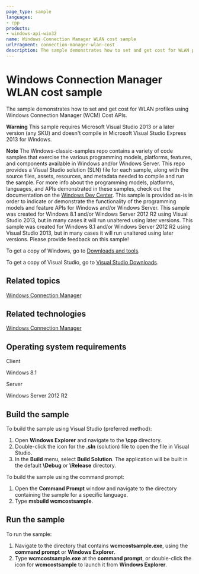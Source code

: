 ```yaml
---
page_type: sample
languages:
- cpp
products:
- windows-api-win32
name: Windows Connection Manager WLAN cost sample
urlFragment: connection-manager-wlan-cost
description: The sample demonstrates how to set and get cost for WLAN profiles using Windows Connection Manager (WCM) Cost APIs.
---
```


# Windows Connection Manager WLAN cost sample

The sample demonstrates how to set and get cost for WLAN profiles using Windows Connection Manager (WCM) Cost APIs.

**Warning**  This sample requires Microsoft Visual Studio 2013 or a later version (any SKU) and doesn't compile in Microsoft Visual Studio Express 2013 for Windows.

**Note**  The Windows-classic-samples repo contains a variety of code samples that exercise the various programming models, platforms, features, and components available in Windows and/or Windows Server. This repo provides a Visual Studio solution (SLN) file for each sample, along with the source files, assets, resources, and metadata needed to compile and run the sample. For more info about the programming models, platforms, languages, and APIs demonstrated in these samples, check out the documentation on the [Windows Dev Center](https://dev.windows.com). This sample is provided as-is in order to indicate or demonstrate the functionality of the programming models and feature APIs for Windows and/or Windows Server. This sample was created for Windows 8.1 and/or Windows Server 2012 R2 using Visual Studio 2013, but in many cases it will run unaltered using later versions. This sample was created for Windows 8.1 and/or Windows Server 2012 R2 using Visual Studio 2013, but in many cases it will run unaltered using later versions. Please provide feedback on this sample!

To get a copy of Windows, go to [Downloads and tools](http://go.microsoft.com/fwlink/p/?linkid=301696).

To get a copy of Visual Studio, go to [Visual Studio Downloads](http://go.microsoft.com/fwlink/p/?linkid=301697).

## Related topics

[Windows Connection Manager](http://msdn.microsoft.com/en-us/library/windows/desktop/hh437650)

## Related technologies

[Windows Connection Manager](http://msdn.microsoft.com/en-us/library/windows/desktop/hh437650)

## Operating system requirements

Client

Windows 8.1

Server

Windows Server 2012 R2

## Build the sample

To build the sample using Visual Studio (preferred method):

1. Open **Windows Explorer** and navigate to the **\\cpp** directory.
2. Double-click the icon for the **.sln** (solution) file to open the file in Visual Studio.
3. In the **Build** menu, select **Build Solution**. The application will be built in the default **\\Debug** or **\\Release** directory.

To build the sample using the command prompt:

1. Open the **Command Prompt** window and navigate to the directory containing the sample for a specific language.
2. Type **msbuild wcmcostsample**.

## Run the sample

To run the sample:

1. Navigate to the directory that contains **wcmcostsample.exe**, using the **command prompt** or **Windows Explorer**.
2. Type **wcmcostsample.exe** at the **command prompt**, or double-click the icon for **wcmcostsample** to launch it from **Windows Explorer**.
